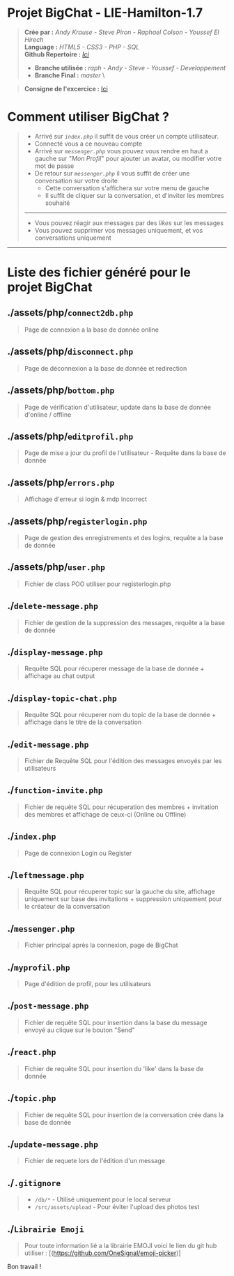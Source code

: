 # Projet BigChat - LIE-Hamilton-1.7 

> **Crée par :** _Andy Krause - Steve Piron - Raphael Colson - Youssef El Hirech_ \
> **Language :** _HTML5 - CSS3 - PHP - SQL_ \
> **Github Repertoire :** _[Ici](https://github.com/rafacolsn/Messenger)_
> - **Branche utilisée :** _raph - Andy - Steve - Youssef - Developpement_
> - **Branche Final :** _master_ \

> **Consigne de l'excercice :** [Ici](https://github.com/becodeorg/LIE-Hamilton-1.7/blob/master/02-La-colline/01-php-messenger/README.md)
> 
# Comment utiliser BigChat ?

> - Arrivé sur _`index.php`_ il suffit de vous créer un compte utilisateur. 
> - Connecté vous a ce nouveau compte
> - Arrivé sur _`messenger.php`_ vous pouvez vous rendre en haut a gauche sur "_Mon Profil_" pour ajouter un avatar, ou modifier votre mot de passe
> - De retour sur _`messenger.php`_ il vous suffit de créer une conversation sur votre droite
>   - Cette conversation s'affichera sur votre menu de gauche
>   - Il suffit de cliquer sur la conversation, et d'inviter les membres souhaité
> ___
> - Vous pouvez réagir aux messages par des _likes_ sur les messages
> - Vous pouvez supprimer vos messages uniquement, et vos conversations uniquement


___

# Liste des fichier généré pour le projet BigChat

## ./assets/php/`connect2db.php`

> Page de connexion a la base de donnée online

## ./assets/php/`disconnect.php`

> Page de déconnexion a la base de donnée et redirection

## ./assets/php/`bottom.php`

> Page de vérification d'utilisateur, update dans la base de donnée d'online / offline

## ./assets/php/`editprofil.php`

> Page de mise a jour du profil de l'utilisateur - Requête dans la base de donnée

## ./assets/php/`errors.php`

> Affichage d'erreur si login & mdp incorrect

## ./assets/php/`registerlogin.php`

> Page de gestion des enregistrements et des logins, requête a la base de donnée

## ./assets/php/`user.php`

> Fichier de class POO utiliser pour registerlogin.php

## ./`delete-message.php`

> Fichier de gestion de la suppression des messages, requête a la base de donnée

## ./`display-message.php`

> Requête SQL pour récuperer message de la base de donnée + affichage au chat output

## ./`display-topic-chat.php`

> Requête SQL pour récuperer nom du topic de la base de donnée + affichage dans le titre de la conversation

## ./`edit-message.php`

> Fichier de Requête SQL pour l'édition des messages envoyés par les utilisateurs 

## ./`function-invite.php`

> Fichier de requête SQL pour récuperation des membres + invitation des membres et affichage de ceux-ci (Online ou Offline)

## ./`index.php`

> Page de connexion Login ou Register 

## ./`leftmessage.php`

> Requête SQL pour récuperer topic sur la gauche du site, affichage uniquement sur base des invitations + suppression uniquement pour le créateur de la conversation

## ./`messenger.php`

> Fichier principal après la connexion, page de BigChat

## ./`myprofil.php`

> Page d'édition de profil, pour les utilisateurs

## ./`post-message.php`

> Fichier de requête SQL pour insertion dans la base du message envoyé au clique sur le bouton "Send"

## ./`react.php`

> Fichier de requête SQL pour insertion du 'like' dans la base de donnée

## ./`topic.php`

> Fichier de requête SQL pour insertion de la conversation crée dans la base de donnée 

## ./`update-message.php`

> Fichier de requete lors de l'édition d'un message

## ./`.gitignore`
> - `/db/*` - Utilisé uniquement pour le local serveur
> - `/src/assets/upload` - Pour éviter l'upload des photos test

## ./`Librairie Emoji`
> Pour toute information lié a la librairie EMOJI voici le lien du git hub utiliser : [(https://github.com/OneSignal/emoji-picker)]

Bon travail !
